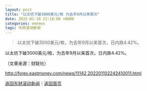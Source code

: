 ```yaml
---
layout: post
title: "以太坊下破3000美元/枚 为去年9月以来首次"
date: 2022-01-10 22:18:09 +0800
categories: emnews
tags: 东财滚动新闻
---
```

> 以太坊下破3000美元/枚，为去年9月以来首次，日内跌4.42%。

<p>以太坊下破3000美元/枚，为去年9月以来首次，日内跌4.42%。 </p><p class="em_media">（文章来源：财联社）</p>

<http://forex.eastmoney.com/news/11142,202201102242410011.html>

[返回东财滚动新闻](//finews.withounder.com/emnews/)｜[返回首页](//finews.withounder.com/)